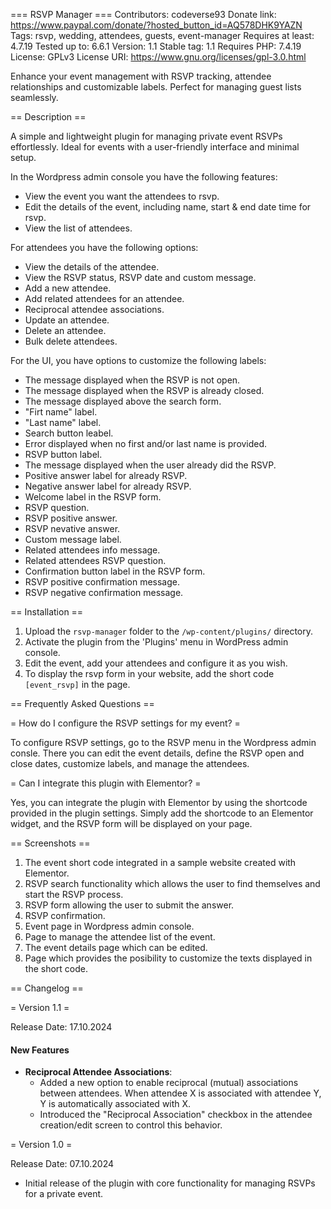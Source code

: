 === RSVP Manager ===
Contributors: codeverse93
Donate link: https://www.paypal.com/donate/?hosted_button_id=AQ578DHK9YAZN
Tags: rsvp, wedding, attendees, guests, event-manager
Requires at least: 4.7.19
Tested up to: 6.6.1
Version: 1.1
Stable tag: 1.1
Requires PHP: 7.4.19
License: GPLv3
License URI: https://www.gnu.org/licenses/gpl-3.0.html

Enhance your event management with RSVP tracking, attendee relationships and customizable labels. Perfect for managing guest lists seamlessly.

== Description ==

A simple and lightweight plugin for managing private event RSVPs effortlessly. Ideal for events with a user-friendly interface and minimal setup.

In the Wordpress admin console you have the following features:

* View the event you want the attendees to rsvp.
* Edit the details of the event, including name, start & end date time for rsvp.
* View the list of attendees.

For attendees you have the following options:

* View the details of the attendee.
* View the RSVP status, RSVP date and custom message.
* Add a new attendee.
* Add related attendees for an attendee.
* Reciprocal attendee associations.
* Update an attendee.
* Delete an attendee.
* Bulk delete attendees.

For the UI, you have options to customize the following labels:

* The message displayed when the RSVP is not open.
* The message displayed when the RSVP is already closed.
* The message displayed above the search form.
* "Firt name" label.
* "Last name" label.
* Search button leabel.
* Error displayed when no first and/or last name is provided.
* RSVP button label.
* The message displayed when the user already did the RSVP.
* Positive answer label for already RSVP.
* Negative answer label for already RSVP.
* Welcome label in the RSVP form.
* RSVP question.
* RSVP positive answer.
* RSVP nevative answer.
* Custom message label.
* Related attendees info message.
* Related attendees RSVP question.
* Confirmation button label in the RSVP form.
* RSVP positive confirmation message.
* RSVP negative confirmation message. 

== Installation ==

1. Upload the `rsvp-manager` folder to the `/wp-content/plugins/` directory.
1. Activate the plugin from the 'Plugins' menu in WordPress admin console.
1. Edit the event, add your attendees and configure it as you wish. 
1. To display the rsvp form in your website, add the short code `[event_rsvp]` in the page.

== Frequently Asked Questions ==

= How do I configure the RSVP settings for my event? =

To configure RSVP settings, go to the RSVP menu in the Wordpress admin consle. There you can edit the event details, define the RSVP open and close dates, customize labels, and manage the attendees.

= Can I integrate this plugin with Elementor? =

Yes, you can integrate the plugin with Elementor by using the shortcode provided in the plugin settings. Simply add the shortcode to an Elementor widget, and the RSVP form will be displayed on your page.

== Screenshots ==

1. The event short code integrated in a sample website created with Elementor.
2. RSVP search functionality which allows the user to find themselves and start the RSVP process.
3. RSVP form allowing the user to submit the answer.
4. RSVP confirmation.
5. Event page in Wordpress admin console.
6. Page to manage the attendee list of the event.
7. The event details page which can be edited.
8. Page which provides the posibility to customize the texts displayed in the short code. 

== Changelog ==

= Version 1.1 =

Release Date: 17.10.2024

#### New Features
- **Reciprocal Attendee Associations**:
    - Added a new option to enable reciprocal (mutual) associations between attendees. When attendee X is associated with attendee Y, Y is automatically associated with X.
    - Introduced the "Reciprocal Association" checkbox in the attendee creation/edit screen to control this behavior.

= Version 1.0 =

Release Date: 07.10.2024

* Initial release of the plugin with core functionality for managing RSVPs for a private event.
